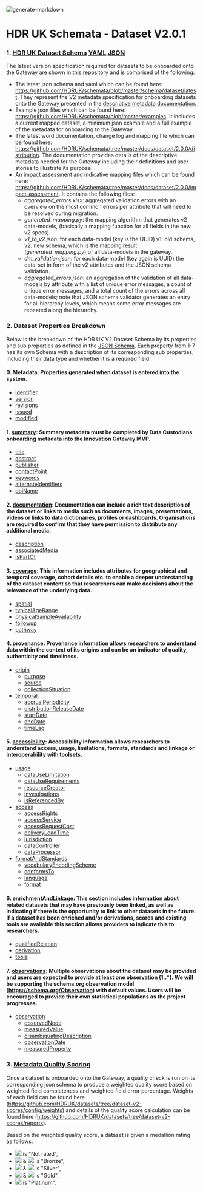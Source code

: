![generate-markdown](https://github.com/HDRUK/schemata/workflows/generate-markdown/badge.svg)

# HDR UK Schemata - Dataset V2.0.1

### 1. [HDR UK Dataset Schema](https://github.com/HDRUK/schemata/blob/master/docs/dataset/latest/dataset.md) [YAML](https://hdruk.github.io/schemata/schema/dataset/latest/dataset.schema.yaml) [JSON](https://hdruk.github.io/schemata/schema/dataset/latest/dataset.schema.json)

The latest version specification required for datasets to be onboarded onto the Gateway are shown in this repository and is comprised of the following:

 - The latest json schema and yaml which can be found here: https://github.com/HDRUK/schemata/blob/master/schema/dataset/latest. They represent the V2 metadata specification for onboarding datasets onto the Gateway presented in the [descriptive metadata documentation](https://github.com/HDRUK/schemata/tree/master/docs/dataset/2.0.0/distribution).
 - Example json files which can be found here: https://github.com/HDRUK/schemata/blob/master/examples. It includes a current mapped dataset, a minimum json example and a full example of the metadata for onboarding to the Gateway.
 - The latest word documentation, change log and mapping file which can be found here: https://github.com/HDRUK/schemata/tree/master/docs/dataset/2.0.0/distribution. The documentation provides details of the descriptive metadata needed for the Gateway including their definitions and user stories to illustrate its purpose.
 - An impact assessment and indicative mapping files which can be found here: https://github.com/HDRUK/schemata/tree/master/docs/dataset/2.0.0/impact-assessment. It contains the following files:
   - *aggregated_errors.xlsx*: aggregated validation errors with an overview on the most common errors per attribute that will need to be resolved during migration.
   - *generated_mapping.py*: the mapping algorithm that generates v2 data-models, (basically a mapping function for all fields in the new v2 specs).
   - *v1_to_v2.json*: for each data-model (key is the UUID) v1: old schema, v2: new schema, which is the mapping result (*generated_mapping.py*) of all data-models in the gateway.
   - *dm_validation.json*: for each data-model (key again is UUID) the data-set in form of the v2 attributes and the JSON schema validation.
   - *aggregated_errors.json*: an aggregation of the validation of all data-models by attribute with a list of unique error messages, a count of unique error messages, and a total count of the errors across all data-models; note that JSON schema validator generates an entry for all hierarchy levels, which means some error messages are repeated along the hierarchy.



### 2. Dataset Properties Breakdown

Below is the breakdown of the HDR UK V2 Dataset Schema by its properties and sub properties as defined in the [JSON Schema](https://github.com/HDRUK/schemata/blob/master/schema/dataset/latest/dataset.schema.json). Each property from 1-7 has its own Schema with a description of its corresponding sub properties, including their data type and whether it is a required field.

<!--ts-->

#### 0. Metadata: Properties generated when dataset is entered into the system.

   * [identifier](https://github.com/HDRUK/schemata/blob/master/docs/dataset/latest/dataset-properties-dataset-identifier.md#dataset-identifier-schema)
   * [version](https://github.com/HDRUK/schemata/blob/master/docs/dataset/latest/dataset-properties-dataset-version.md#dataset-version-schema)
 * [revisions](https://github.com/HDRUK/schemata/blob/master/docs/dataset/latest/dataset-properties-dataset-revisions.md#dataset-revisions-schema)
 * [issued](https://github.com/HDRUK/schemata/blob/master/docs/dataset/latest/dataset-properties-creation-date.md#creation-date-schema)
 * [modified](https://github.com/HDRUK/schemata/blob/master/docs/dataset/latest/dataset-properties-modification-date.md#modification-date-schema)

#### 1. [summary](https://github.com/HDRUK/schemata/blob/master/docs/dataset/latest/dataset-properties-summary.md#summary-schema): Summary metadata must be completed by Data Custodians onboarding metadata into the Innovation Gateway MVP.

 * [title](https://github.com/HDRUK/schemata/blob/master/docs/dataset/latest/dataset.md#title)
 * [abstract](https://github.com/HDRUK/schemata/blob/master/docs/dataset/latest/dataset.md#abstract)
 * [publisher](https://github.com/HDRUK/schemata/blob/master/docs/dataset/latest/dataset.md#publisher)
 * [contactPoint](https://github.com/HDRUK/schemata/blob/master/docs/dataset/latest/dataset.md#contactpoint)
 * [keywords](https://github.com/HDRUK/schemata/blob/master/docs/dataset/latest/dataset.md#keywords)
 * [alternateIdentifiers](https://github.com/HDRUK/schemata/blob/master/docs/dataset/latest/dataset.md#alternateidentifiers)
 * [doiName](https://github.com/HDRUK/schemata/blob/master/docs/dataset/latest/dataset.md#doiname)

#### 2. [documentation](https://github.com/HDRUK/schemata/blob/master/docs/dataset/latest/dataset-properties-documentation.md#documentation-schema): Documentation can include a rich text description of the dataset or links to media such as documents, images, presentations, videos or links to data dictionaries, profiles or dashboards. Organisations are required to confirm that they have permission to distribute any additional media.

 * [description](https://github.com/HDRUK/schemata/blob/master/docs/dataset/latest/dataset.md#description-1)
 * [associatedMedia](https://github.com/HDRUK/schemata/blob/master/docs/dataset/latest/dataset.md#associatedmedia)
 * [isPartOf](https://github.com/HDRUK/schemata/blob/master/docs/dataset/latest/dataset.md#ispartof)

#### 3. [coverage](https://github.com/HDRUK/schemata/blob/master/docs/dataset/latest/dataset-properties-coverage.md#coverage-schema): This information includes attributes for geographical and temporal coverage, cohort details etc. to enable a deeper understanding of the dataset content so that researchers can make decisions about the relevance of the underlying data.

 * [spatial](https://github.com/HDRUK/schemata/blob/master/docs/dataset/latest/dataset.md#spatial)
 * [typicalAgeRange](https://github.com/HDRUK/schemata/blob/master/docs/dataset/latest/dataset.md#typicalagerange)
 * [physicalSampleAvailability](https://github.com/HDRUK/schemata/blob/master/docs/dataset/latest/dataset.md#physicalsampleavailability)
 * [followup](https://github.com/HDRUK/schemata/blob/master/docs/dataset/latest/dataset.md#followup)
 * [pathway](https://github.com/HDRUK/schemata/blob/master/docs/dataset/latest/dataset.md#pathway)

#### 4. [provenance](https://github.com/HDRUK/schemata/blob/master/docs/dataset/latest/dataset-properties-provenance.md#provenance-schema): Provenance information allows researchers to understand data within the context of its origins and can be an indicator of quality, authenticity and timeliness.

 * [origin](https://github.com/HDRUK/schemata/blob/master/docs/dataset/latest/dataset.md#origin)
    * [purpose](https://github.com/HDRUK/schemata/blob/master/docs/dataset/latest/dataset.md#purpose)
    * [source](https://github.com/HDRUK/schemata/blob/master/docs/dataset/latest/dataset.md#source)
    * [collectionSituation](https://github.com/HDRUK/schemata/blob/master/docs/dataset/latest/dataset.md#collectionsituation)
 * [temporal](https://github.com/HDRUK/schemata/blob/master/docs/dataset/latest/dataset.md#temporal)
    * [accrualPeriodicity](https://github.com/HDRUK/schemata/blob/master/docs/dataset/latest/dataset.md#accrualperiodicity)
    * [distributionReleaseDate](https://github.com/HDRUK/schemata/blob/master/docs/dataset/latest/dataset.md#distributionreleasedate)
    * [startDate](https://github.com/HDRUK/schemata/blob/master/docs/dataset/latest/dataset.md#startdate)
    * [endDate](https://github.com/HDRUK/schemata/blob/master/docs/dataset/latest/dataset.md#enddate)
    * [timeLag](https://github.com/HDRUK/schemata/blob/master/docs/dataset/latest/dataset.md#timelag)

#### 5. [accessibility](https://github.com/HDRUK/schemata/blob/master/docs/dataset/latest/dataset-properties-accessibility.md#accessibility-schema): Accessibility information allows researchers to understand access, usage, limitations, formats, standards and linkage or interoperability with toolsets.

 * [usage](https://github.com/HDRUK/schemata/blob/master/docs/dataset/latest/dataset.md#usage)
    * [dataUseLimitation](https://github.com/HDRUK/schemata/blob/master/docs/dataset/latest/dataset.md#datauselimitation-1)
    * [dataUseRequirements](https://github.com/HDRUK/schemata/blob/master/docs/dataset/latest/dataset.md#datauserequirements-1)
    * [resourceCreator](https://github.com/HDRUK/schemata/blob/master/docs/dataset/latest/dataset.md#resourcecreator)
    * [investigations](https://github.com/HDRUK/schemata/blob/master/docs/dataset/latest/dataset.md#investigations)
    * [isReferencedBy](https://github.com/HDRUK/schemata/blob/master/docs/dataset/latest/dataset.md#isreferencedby)
 * [access](https://github.com/HDRUK/schemata/blob/master/docs/dataset/latest/dataset.md#access)
    * [accessRights](https://github.com/HDRUK/schemata/blob/master/docs/dataset/latest/dataset.md#accessrights-1)
    * [accessService](https://github.com/HDRUK/schemata/blob/master/docs/dataset/latest/dataset.md#accessservice-1)
    * [accessRequestCost](https://github.com/HDRUK/schemata/blob/master/docs/dataset/latest/dataset.md#accessrequestcost-1)
    * [deliveryLeadTime](https://github.com/HDRUK/schemata/blob/master/docs/dataset/latest/dataset.md#deliveryleadtime-1)
    * [jurisdiction](https://github.com/HDRUK/schemata/blob/master/docs/dataset/latest/dataset.md#jurisdiction)
    * [dataController](https://github.com/HDRUK/schemata/blob/master/docs/dataset/latest/dataset.md#datacontroller)
    * [dataProcessor](https://github.com/HDRUK/schemata/blob/master/docs/dataset/latest/dataset.md#dataprocessor)
 * [formatAndStandards](https://github.com/HDRUK/schemata/blob/master/docs/dataset/latest/dataset.md#formatandstandards)
    * [vocabularyEncodingScheme](https://github.com/HDRUK/schemata/blob/master/docs/dataset/latest/dataset.md#vocabularyencodingscheme)
    * [conformsTo](https://github.com/HDRUK/schemata/blob/master/docs/dataset/latest/dataset.md#conformsto)
    * [language](https://github.com/HDRUK/schemata/blob/master/docs/dataset/latest/dataset.md#language)
    * [format](https://github.com/HDRUK/schemata/blob/master/docs/dataset/latest/dataset.md#format)

#### 6. [enrichmentAndLinkage](https://github.com/HDRUK/schemata/blob/master/docs/dataset/latest/dataset-properties-enrichment-and-linkage.md#enrichment-and-linkage-schema): This section includes information about related datasets that may have previously been linked, as well as indicating if there is the opportunity to link to other datasets in the future. If a dataset has been enriched and/or derivations, scores and existing tools are available this section allows providers to indicate this to researchers.

 * [qualifiedRelation](https://github.com/HDRUK/schemata/blob/master/docs/dataset/latest/dataset.md#qualifiedrelation)
 * [derivation](https://github.com/HDRUK/schemata/blob/master/docs/dataset/latest/dataset.md#derivation)
 * [tools](https://github.com/HDRUK/schemata/blob/master/docs/dataset/latest/dataset.md#tools)

#### 7. [observations](https://github.com/HDRUK/schemata/blob/master/docs/dataset/latest/dataset-properties-observations.md#observations-schema): Multiple observations about the dataset may be provided and users are expected to provide at least one observation (1..*). We will be supporting the schema.org observation model (https://schema.org/Observation) with default values. Users will be encouraged to provide their own statistical populations as the project progresses.

- [observation](https://github.com/HDRUK/schemata/blob/master/docs/dataset/latest/dataset.md#definitions-group-observation)
  - [observedNode](https://github.com/HDRUK/schemata/blob/master/docs/dataset/latest/dataset.md#observednode)
  - [measuredValue](https://github.com/HDRUK/schemata/blob/master/docs/dataset/latest/dataset.md#measuredvalue)
  - [disambiguatingDescription](https://github.com/HDRUK/schemata/blob/master/docs/dataset/latest/dataset.md#disambiguatingdescription)
  - [observationDate](https://github.com/HDRUK/schemata/blob/master/docs/dataset/latest/dataset.md#observationdate)
  - [measuredProperty](https://github.com/HDRUK/schemata/blob/master/docs/dataset/latest/dataset.md#measuredproperty)

<!--te-->



### 3. [Metadata Quality Scoring](https://github.com/JakeBGitHub/datasets/tree/dataset-v2-scores/reports#hdr-uk-data-documentation-scores)

Once a dataset is onboarded onto the Gateway, a quality check is run on its corresponding json schema to produce a weighted quality score based on weighted field completeness and weighted field error percentage. Weights of each field can be found here (https://github.com/HDRUK/datasets/tree/dataset-v2-scores/config/weights) and details of the quality score calculation can be found here (https://github.com/HDRUK/datasets/tree/dataset-v2-scores/reports).

Based on the weighted quality score, a dataset is given a medallion rating as follows:

- <img src="https://render.githubusercontent.com/render/math?math=\leq 60"> is "Not rated",
- <img src="https://render.githubusercontent.com/render/math?math=> 60"> & <img src="https://render.githubusercontent.com/render/math?math=\leq 70"> is "Bronze",
- <img src="https://render.githubusercontent.com/render/math?math=> 70"> & <img src="https://render.githubusercontent.com/render/math?math=\leq 80"> is "Silver",
- <img src="https://render.githubusercontent.com/render/math?math=> 80"> & <img src="https://render.githubusercontent.com/render/math?math=\leq 90"> is "Gold",
- <img src="https://render.githubusercontent.com/render/math?math=\geq 90"> is "Platinum".

